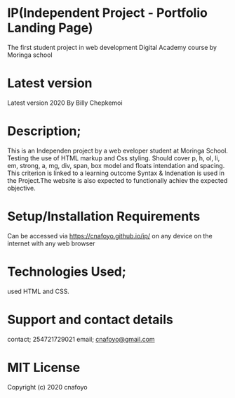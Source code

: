 # IP(Independent Project - Portfolio Landing Page)
The first student project in web development Digital Academy course by Moringa school

# Latest version 
 Latest version 2020
 By Billy Chepkemoi

# Description;

This is an Independen project by a web eveloper student at Moringa School. Testing the use of HTML markup and Css styling. Should cover p, h, ol, li, em, strong, a, mg, div, span, box model and floats intendation and spacing. This criterion is linked to a learning outcome Syntax & Indenation is used in the Project.The website is also expected to functionally achiev the expected objective.

# Setup/Installation Requirements
Can be accessed via https://cnafoyo.github.io/ip/ on any device on the internet with
any web browser

# Technologies Used;
 used HTML and CSS.

# Support and contact details
contact; 254721729021
email; cnafoyo@gmail.com

# MIT License

Copyright (c) 2020 cnafoyo
